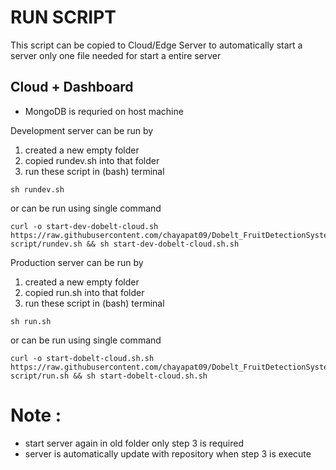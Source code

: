 # RUN SCRIPT
This script can be copied to Cloud/Edge Server to automatically start a server
only one file needed for start a entire server

## Cloud + Dashboard
- MongoDB is requried on host machine

Development server can be run by
1. created a new empty folder
2. copied rundev.sh into that folder
3. run these script in (bash) terminal
```
sh rundev.sh
```

or can be run using single command
```
curl -o start-dev-dobelt-cloud.sh https://raw.githubusercontent.com/chayapat09/Dobelt_FruitDetectionSystem/master/run-script/rundev.sh && sh start-dev-dobelt-cloud.sh.sh
```

Production server can be run by
1. created a new empty folder
2. copied run.sh into that folder
3. run these script in (bash) terminal
```
sh run.sh
```

or can be run using single command
```
curl -o start-dobelt-cloud.sh.sh https://raw.githubusercontent.com/chayapat09/Dobelt_FruitDetectionSystem/master/run-script/run.sh && sh start-dobelt-cloud.sh.sh
```
# Note : 
- start server again in old folder only step 3 is required
- server is automatically update with repository when step 3 is execute